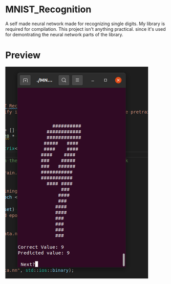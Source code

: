 # MNIST_Recognition
A self made neural network made for recognizing single digits. My library is required for compilation. This project isn't anything practical. since it's used for demontrating the neural network parts of the library.

# Preview
![A picture of a console running the program.](pics/preview.png)
